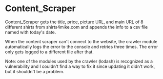 # Content_Scraper

Content_Scraper gets the title, price, picture URL, and main URL of 8 different shirts from shirts4mike.com and appends the info to a csv file named with today's date.

When the content scraper can't connect to the website, the crawler module automatically logs the error to the console and retries three times. The error only gets logged to a different file after that.

Note: one of the modules used by the crawler (lodash) is recognized as a vulnerability and I couldn't find a way to fix it since updating it didn't work, but it shouldn't be a problem.
